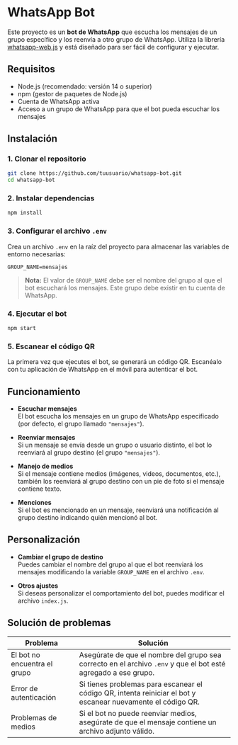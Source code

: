 # WhatsApp Bot

Este proyecto es un **bot de WhatsApp** que escucha los mensajes de un grupo específico y los reenvía a otro grupo de WhatsApp. Utiliza la librería [whatsapp-web.js](https://github.com/pedroslopez/whatsapp-web.js/) y está diseñado para ser fácil de configurar y ejecutar.

## Requisitos

- Node.js (recomendado: versión 14 o superior)  
- npm (gestor de paquetes de Node.js)  
- Cuenta de WhatsApp activa  
- Acceso a un grupo de WhatsApp para que el bot pueda escuchar los mensajes  

## Instalación

### 1. Clonar el repositorio

```bash
git clone https://github.com/tuusuario/whatsapp-bot.git
cd whatsapp-bot
```

### 2. Instalar dependencias

```bash
npm install
```

### 3. Configurar el archivo `.env`

Crea un archivo `.env` en la raíz del proyecto para almacenar las variables de entorno necesarias:

```env
GROUP_NAME=mensajes
```

> **Nota:** El valor de `GROUP_NAME` debe ser el nombre del grupo al que el bot escuchará los mensajes. Este grupo debe existir en tu cuenta de WhatsApp.

### 4. Ejecutar el bot

```bash
npm start
```

### 5. Escanear el código QR

La primera vez que ejecutes el bot, se generará un código QR. Escanéalo con tu aplicación de WhatsApp en el móvil para autenticar el bot.

## Funcionamiento

- **Escuchar mensajes**  
  El bot escucha los mensajes en un grupo de WhatsApp especificado (por defecto, el grupo llamado `"mensajes"`).

- **Reenviar mensajes**  
  Si un mensaje se envía desde un grupo o usuario distinto, el bot lo reenviará al grupo destino (el grupo `"mensajes"`).

- **Manejo de medios**  
  Si el mensaje contiene medios (imágenes, videos, documentos, etc.), también los reenviará al grupo destino con un pie de foto si el mensaje contiene texto.

- **Menciones**  
  Si el bot es mencionado en un mensaje, reenviará una notificación al grupo destino indicando quién mencionó al bot.

## Personalización

- **Cambiar el grupo de destino**  
  Puedes cambiar el nombre del grupo al que el bot reenviará los mensajes modificando la variable `GROUP_NAME` en el archivo `.env`.

- **Otros ajustes**  
  Si deseas personalizar el comportamiento del bot, puedes modificar el archivo `index.js`.

## Solución de problemas

| Problema                    | Solución                                                                                                                                        |
|-----------------------------|-------------------------------------------------------------------------------------------------------------------------------------------------|
| El bot no encuentra el grupo | Asegúrate de que el nombre del grupo sea correcto en el archivo `.env` y que el bot esté agregado a ese grupo.                                  |
| Error de autenticación       | Si tienes problemas para escanear el código QR, intenta reiniciar el bot y escanear nuevamente el código QR.                                     |
| Problemas de medios          | Si el bot no puede reenviar medios, asegúrate de que el mensaje contiene un archivo adjunto válido.                                              |
